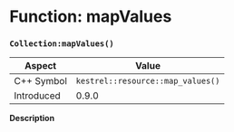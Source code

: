 
# Function: mapValues
### `Collection:mapValues()`

| Aspect | Value |
| --- | --- |
| C++ Symbol | `kestrel::resource::map_values()` |
| Introduced | 0.9.0 |

**Description**


